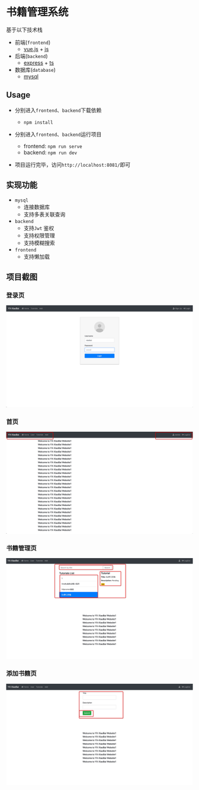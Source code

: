 # 书籍管理系统

基于以下技术栈

- 前端(`frontend`)
  - [vue.js](https://github.com/vuejs/vue) + [js](https://github.com/search?q=js)
- 后端(`backend`)
  - [express](https://github.com/search?q=express) + [ts](https://github.com/search?q=ts)
- 数据库(`database`)
  - [mysql](https://github.com/search?q=mysql)

## Usage

- 分别进入`frontend`、`backend`下载依赖

  - `npm install`

- 分别进入`frontend`、`backend`运行项目

  - frontend: `npm run serve`
  - backend: `npm run dev`

- 项目运行完毕，访问`http://localhost:8081/`即可

## 实现功能

- `mysql`
  - 连接数据库
  - 支持多表关联查询
- `backend`
  - 支持`Jwt` 鉴权
  - 支持权限管理
  - 支持模糊搜索
- `frontend`
  - 支持懒加载

## 项目截图

### 登录页

![login](./images/login.jpg)

### 首页

![index](./images/index.jpg)

### 书籍管理页

![tutorial](./images/tutorial.jpg)

### 添加书籍页

![addTutorial](./images/addTutorial.jpg)
